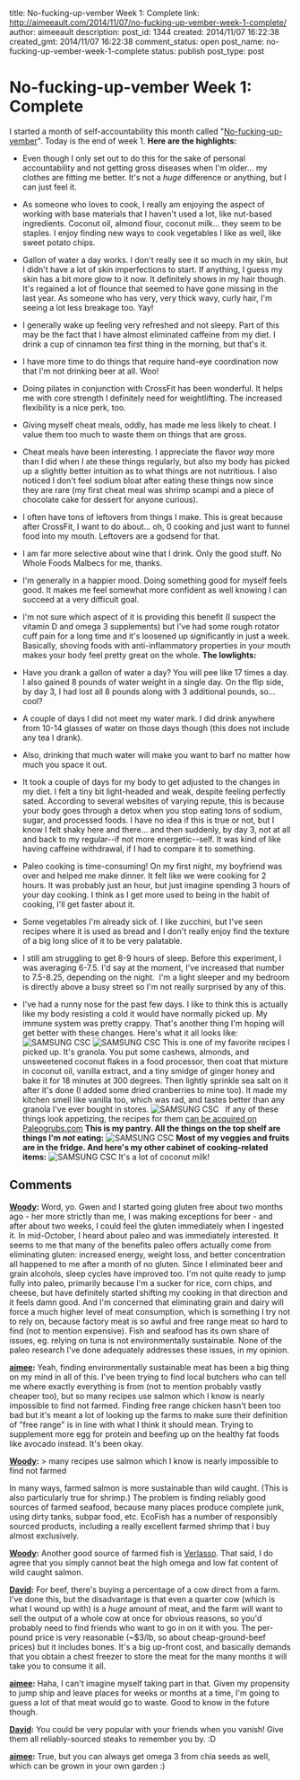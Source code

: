 title: No-fucking-up-vember Week 1: Complete
link: http://aimeeault.com/2014/11/07/no-fucking-up-vember-week-1-complete/
author: aimeeault
description: 
post_id: 1344
created: 2014/11/07 16:22:38
created_gmt: 2014/11/07 16:22:38
comment_status: open
post_name: no-fucking-up-vember-week-1-complete
status: publish
post_type: post

# No-fucking-up-vember Week 1: Complete

I started a month of self-accountability this month called "[No-fucking-up-vember](/2014/10/31/no-fucking-up-vember/)". Today is the end of week 1. **Here are the highlights:**

  * Even though I only set out to do this for the sake of personal accountability and not getting gross diseases when I'm older... my clothes are fitting me better. It's not a _huge_ difference or anything, but I can just feel it.
  * As someone who loves to cook, I really am enjoying the aspect of working with base materials that I haven't used a lot, like nut-based ingredients. Coconut oil, almond flour, coconut milk... they seem to be staples. I enjoy finding new ways to cook vegetables I like as well, like sweet potato chips.
  * Gallon of water a day works. I don't really see it so much in my skin, but I didn't have a lot of skin imperfections to start. If anything, I guess my skin has a bit more glow to it now. It definitely shows in my hair though. It's regained a lot of flounce that seemed to have gone missing in the last year. As someone who has very, very thick wavy, curly hair, I'm seeing a lot less breakage too. Yay!
  * I generally wake up feeling very refreshed and not sleepy. Part of this may be the fact that I have almost eliminated caffeine from my diet. I drink a cup of cinnamon tea first thing in the morning, but that's it.
  * I have more time to do things that require hand-eye coordination now that I'm not drinking beer at all. Woo!
  * Doing pilates in conjunction with CrossFit has been wonderful. It helps me with core strength I definitely need for weightlifting. The increased flexibility is a nice perk, too.
  * Giving myself cheat meals, oddly, has made me less likely to cheat. I value them too much to waste them on things that are gross.
  * Cheat meals have been interesting. I appreciate the flavor _way_ more than I did when I ate these things regularly, but also my body has picked up a slightly better intuition as to what things are not nutritious. I also noticed I don't feel sodium bloat after eating these things now since they are rare (my first cheat meal was shrimp scampi and a piece of chocolate cake for dessert for anyone curious).
  * I often have tons of leftovers from things I make. This is great because after CrossFit, I want to do about... oh, 0 cooking and just want to funnel food into my mouth. Leftovers are a godsend for that.
  * I am far more selective about wine that I drink. Only the good stuff. No Whole Foods Malbecs for me, thanks.
  * I'm generally in a happier mood. Doing something good for myself feels good. It makes me feel somewhat more confident as well knowing I can succeed at a very difficult goal.
  * I'm not sure which aspect of it is providing this benefit (I suspect the vitamin D and omega 3 supplements) but I've had some rough rotator cuff pain for a long time and it's loosened up significantly in just a week. Basically, shoving foods with anti-inflammatory properties in your mouth makes your body feel pretty great on the whole.
**The lowlights:**

  * Have you drank a gallon of water a day? You will pee like 17 times a day. I also gained 8 pounds of water weight in a single day. On the flip side, by day 3, I had lost all 8 pounds along with 3 additional pounds, so... cool?
  * A couple of days I did not meet my water mark. I did drink anywhere from 10-14 glasses of water on those days though (this does not include any tea I drank).
  * Also, drinking that much water will make you want to barf no matter how much you space it out.
  * It took a couple of days for my body to get adjusted to the changes in my diet. I felt a tiny bit light-headed and weak, despite feeling perfectly sated. According to several websites of varying repute, this is because your body goes through a detox when you stop eating tons of sodium, sugar, and processed foods. I have no idea if this is true or not, but I know I felt shaky here and there... and then suddenly, by day 3, not at all and back to my regular--if not more energetic--self. It was kind of like having caffeine withdrawal, if I had to compare it to something.
  * Paleo cooking is time-consuming! On my first night, my boyfriend was over and helped me make dinner. It felt like we were cooking for 2 hours. It was probably just an hour, but just imagine spending 3 hours of your day cooking. I think as I get more used to being in the habit of cooking, I'll get faster about it.
  * Some vegetables I'm already sick of. I like zucchini, but I've seen recipes where it is used as bread and I don't really enjoy find the texture of a big long slice of it to be very palatable.
  * I still am struggling to get 8-9 hours of sleep. Before this experiment, I was averaging 6-7.5. I'd say at the moment, I've increased that number to 7.5-8.25, depending on the night.  I'm a light sleeper and my bedroom is directly above a busy street so I'm not really surprised by any of this.
  * I've had a runny nose for the past few days. I like to think this is actually like my body resisting a cold it would have normally picked up. My immune system was pretty crappy. That's another thing I'm hoping will get better with these changes.
Here's what it all looks like: ![SAMSUNG CSC](https://s3.amazonaws.com/aimeeault.com/SAM_3309-1024x682.jpg) ![SAMSUNG CSC](https://s3.amazonaws.com/aimeeault.com/SAM_3308-1024x682.jpg) This is one of my favorite recipes I picked up. It's granola. You put some cashews, almonds, and unsweetened coconut flakes in a food processor, then coat that mixture in coconut oil, vanilla extract, and a tiny smidge of ginger honey and bake it for 18 minutes at 300 degrees. Then lightly sprinkle sea salt on it after it's done (I added some dried cranberries to mine too). It made my kitchen smell like vanilla too, which was rad, and tastes better than any granola I've ever bought in stores. ![SAMSUNG CSC](https://s3.amazonaws.com/aimeeault.com/SAM_3315-1024x682.jpg)   If any of these things look appetizing, the recipes for them [can be acquired on Paleogrubs.com](http://paleogrubs.com/paleo-diet-meal-plan) **This is my pantry. All the things on the top shelf are things I'm _not_ eating:** ![SAMSUNG CSC](https://s3.amazonaws.com/aimeeault.com/SAM_3286-682x1024.jpg) **Most of my veggies and fruits are in the fridge. And here's my other cabinet of cooking-related items:** ![SAMSUNG CSC](https://s3.amazonaws.com/aimeeault.com/SAM_3287-682x1024.jpg) It's a lot of coconut milk!

## Comments

**[Woody](#115 "2014-11-07 17:44:53"):** Word, yo. Gwen and I started going gluten free about two months ago - her more strictly than me, I was making exceptions for beer - and after about two weeks, I could feel the gluten immediately when I ingested it. In mid-October, I heard about paleo and was immediately interested. It seems to me that many of the benefits paleo offers actually come from eliminating gluten: increased energy, weight loss, and better concentration all happened to me after a month of no gluten. Since I eliminated beer and grain alcohols, sleep cycles have improved too. I'm not quite ready to jump fully into paleo, primarily because I'm a sucker for rice, corn chips, and cheese, but have definitely started shifting my cooking in that direction and it feels damn good. And I'm concerned that eliminating grain and dairy will force a much higher level of meat consumption, which is something I try not to rely on, because factory meat is so awful and free range meat so hard to find (not to mention expensive). Fish and seafood has its own share of issues, eg. relying on tuna is not environmentally sustainable. None of the paleo research I've done adequately addresses these issues, in my opinion.

**[aimee](#116 "2014-11-08 19:58:28"):** Yeah, finding environmentally sustainable meat has been a big thing on my mind in all of this. I've been trying to find local butchers who can tell me where exactly everything is from (not to mention probably vastly cheaper too), but so many recipes use salmon which I know is nearly impossible to find not farmed. Finding free range chicken hasn't been too bad but it's meant a lot of looking up the farms to make sure their definition of "free range" is in line with what I think it should mean. Trying to supplement more egg for protein and beefing up on the healthy fat foods like avocado instead. It's been okay.

**[Woody](#117 "2014-11-08 20:06:29"):** > many recipes use salmon which I know is nearly impossible to find not farmed

In many ways, farmed salmon is more sustainable than wild caught. (This is also particularly true for shrimp.) The problem is finding reliably good sources of farmed seafood, because many places produce complete junk, using dirty tanks, subpar food, etc. EcoFish has a number of responsibly sourced products, including a really excellent farmed shrimp that I buy almost exclusively.

**[Woody](#118 "2014-11-08 20:17:02"):** Another good source of farmed fish is [Verlasso](http://www.verlasso.com/). That said, I do agree that you simply cannot beat the high omega and low fat content of wild caught salmon.

**[David](#119 "2014-11-10 03:33:21"):** For beef, there's buying a percentage of a cow direct from a farm. I've done this, but the disadvantage is that even a quarter cow (which is what I wound up with) is a _huge_ amount of meat, and the farm will want to sell the output of a whole cow at once for obvious reasons, so you'd probably need to find friends who want to go in on it with you. The per-pound price is very reasonable (~$3/lb, so about cheap-ground-beef prices) but it includes bones. It's a big up-front cost, and basically demands that you obtain a chest freezer to store the meat for the many months it will take you to consume it all.

**[aimee](#120 "2014-11-10 21:07:10"):** Haha, I can't imagine myself taking part in that. Given my propensity to jump ship and leave places for weeks or months at a time, I'm going to guess a lot of that meat would go to waste. Good to know in the future though.

**[David](#121 "2014-11-10 21:10:56"):** You could be very popular with your friends when you vanish! Give them all reliably-sourced steaks to remember you by. :D

**[aimee](#122 "2014-11-10 21:32:06"):** True, but you can always get omega 3 from chia seeds as well, which can be grown in your own garden :)

